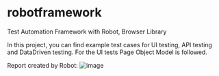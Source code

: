 # robotframework
Test Automation Framework with Robot, Browser Library

In this project, you can find example test cases for UI testing, API testing and DataDriven testing. For the UI tests Page Object Model is followed. 

Report created by Robot:
![image](https://github.com/hega1996/robotframework/assets/43176132/9df85bbf-5fdd-4b3f-8bdc-0ff320088d25)
